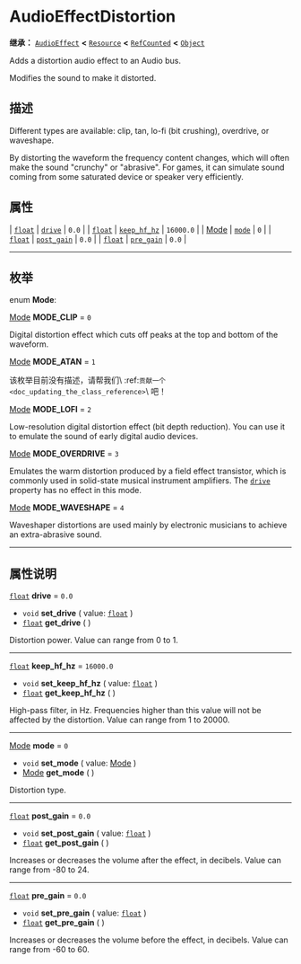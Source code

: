 <!-- ⚠ 请勿编辑本文件 ⚠ -->
<!-- 本文档使用脚本从 WeDot 引擎源码仓库生成。 -->
<!-- 生成脚本：https://github.com/WeDot-Engine/WeDot/tree/4.3/doc/tools/make_md.py； -->
<!-- 原文件：https://github.com/WeDot-Engine/WeDot/tree/4.3/doc/classes/AudioEffectDistortion.xml。 -->

<div id="_class_audioeffectdistortion"></div>

# AudioEffectDistortion

**继承：** [`AudioEffect`](class_audioeffect.md) **<** [`Resource`](class_resource.md) **<** [`RefCounted`](class_refcounted.md) **<** [`Object`](class_object.md)

Adds a distortion audio effect to an Audio bus.

Modifies the sound to make it distorted.

## 描述

Different types are available: clip, tan, lo-fi (bit crushing), overdrive, or waveshape.

By distorting the waveform the frequency content changes, which will often make the sound "crunchy" or "abrasive". For games, it can simulate sound coming from some saturated device or speaker very efficiently.

## 属性

| [`float`](class_float.md)                | [`drive`](#class_audioeffectdistortion_property_drive)           | ``0.0``     |
| [`float`](class_float.md)                | [`keep_hf_hz`](#class_audioeffectdistortion_property_keep_hf_hz) | ``16000.0`` |
| [Mode](#enum_audioeffectdistortion_mode) | [`mode`](#class_audioeffectdistortion_property_mode)             | ``0``       |
| [`float`](class_float.md)                | [`post_gain`](#class_audioeffectdistortion_property_post_gain)   | ``0.0``     |
| [`float`](class_float.md)                | [`pre_gain`](#class_audioeffectdistortion_property_pre_gain)     | ``0.0``     |

<!-- rst-class:: classref-section-separator -->

---

## 枚举

<div id="_class_enum_audioeffectdistortion_mode"></div>

enum **Mode**: <div id="enum_audioeffectdistortion_mode"></div>

<div id="_class_audioeffectdistortion_constant_mode_clip"></div>

[Mode](#enum_audioeffectdistortion_mode) **MODE_CLIP** = ``0``

Digital distortion effect which cuts off peaks at the top and bottom of the waveform.

<div id="_class_audioeffectdistortion_constant_mode_atan"></div>

[Mode](#enum_audioeffectdistortion_mode) **MODE_ATAN** = ``1``

该枚举目前没有描述，请帮我们\ :ref:`贡献一个 <doc_updating_the_class_reference>`\ 吧！



<div id="_class_audioeffectdistortion_constant_mode_lofi"></div>

[Mode](#enum_audioeffectdistortion_mode) **MODE_LOFI** = ``2``

Low-resolution digital distortion effect (bit depth reduction). You can use it to emulate the sound of early digital audio devices.

<div id="_class_audioeffectdistortion_constant_mode_overdrive"></div>

[Mode](#enum_audioeffectdistortion_mode) **MODE_OVERDRIVE** = ``3``

Emulates the warm distortion produced by a field effect transistor, which is commonly used in solid-state musical instrument amplifiers. The [`drive`](#class_audioeffectdistortion_property_drive) property has no effect in this mode.

<div id="_class_audioeffectdistortion_constant_mode_waveshape"></div>

[Mode](#enum_audioeffectdistortion_mode) **MODE_WAVESHAPE** = ``4``

Waveshaper distortions are used mainly by electronic musicians to achieve an extra-abrasive sound.

<!-- rst-class:: classref-section-separator -->

---

## 属性说明

<div id="_class_audioeffectdistortion_property_drive"></div>

[`float`](class_float.md) **drive** = ``0.0`` <div id="class_audioeffectdistortion_property_drive"></div>

- `void` **set_drive** ( value: [`float`](class_float.md) )
- [`float`](class_float.md) **get_drive** ( )

Distortion power. Value can range from 0 to 1.

<!-- rst-class:: classref-item-separator -->

---

<div id="_class_audioeffectdistortion_property_keep_hf_hz"></div>

[`float`](class_float.md) **keep_hf_hz** = ``16000.0`` <div id="class_audioeffectdistortion_property_keep_hf_hz"></div>

- `void` **set_keep_hf_hz** ( value: [`float`](class_float.md) )
- [`float`](class_float.md) **get_keep_hf_hz** ( )

High-pass filter, in Hz. Frequencies higher than this value will not be affected by the distortion. Value can range from 1 to 20000.

<!-- rst-class:: classref-item-separator -->

---

<div id="_class_audioeffectdistortion_property_mode"></div>

[Mode](#enum_audioeffectdistortion_mode) **mode** = ``0`` <div id="class_audioeffectdistortion_property_mode"></div>

- `void` **set_mode** ( value: [Mode](#enum_audioeffectdistortion_mode) )
- [Mode](#enum_audioeffectdistortion_mode) **get_mode** ( )

Distortion type.

<!-- rst-class:: classref-item-separator -->

---

<div id="_class_audioeffectdistortion_property_post_gain"></div>

[`float`](class_float.md) **post_gain** = ``0.0`` <div id="class_audioeffectdistortion_property_post_gain"></div>

- `void` **set_post_gain** ( value: [`float`](class_float.md) )
- [`float`](class_float.md) **get_post_gain** ( )

Increases or decreases the volume after the effect, in decibels. Value can range from -80 to 24.

<!-- rst-class:: classref-item-separator -->

---

<div id="_class_audioeffectdistortion_property_pre_gain"></div>

[`float`](class_float.md) **pre_gain** = ``0.0`` <div id="class_audioeffectdistortion_property_pre_gain"></div>

- `void` **set_pre_gain** ( value: [`float`](class_float.md) )
- [`float`](class_float.md) **get_pre_gain** ( )

Increases or decreases the volume before the effect, in decibels. Value can range from -60 to 60.

[^virtual]: 本方法通常需要用户覆盖才能生效。
[^const]: 本方法无副作用，不会修改该实例的任何成员变量。
[^vararg]: 本方法除了能接受在此处描述的参数外，还能够继续接受任意数量的参数。
[^constructor]: 本方法用于构造某个类型。
[^static]: 调用本方法无需实例，可直接使用类名进行调用。
[^operator]: 本方法描述的是使用本类型作为左操作数的有效运算符。
[^bitfield]: 这个值是由下列位标志构成位掩码的整数。
[^void]: 无返回值。
